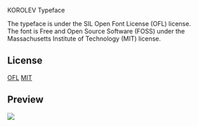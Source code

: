 KOROLEV Typeface

The typeface is under the SIL Open Font License (OFL) license.
<br/>
The font is Free and Open Source Software (FOSS) under the Massachusetts Institute of Technology (MIT) license.

## License

[OFL](https://scripts.sil.org/OFL)
[MIT](https://opensource.org/licenses/MIT)


## Preview

![](https://raw.githubusercontent.com/SYNHMN/KOROLEV/main/preview/Preview-1.png)
